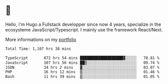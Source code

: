 # 👋 

Hello, i'm Hugo a Fullstack developper since now 4 years, specialize in the ecosysteme JavaScript/Typescript. I mainly use the framework React/Next.

More informations on my [portfolio](https://hcampos.fr)

<!--START_SECTION:waka-->

```txt
Total Time: 1,107 hrs 38 mins

TypeScript       872 hrs 54 mins ███████████████████▓░░░░░   78.81 %
JavaScript       107 hrs 56 mins ██▒░░░░░░░░░░░░░░░░░░░░░░   09.74 %
JSON             34 hrs 2 mins   ▓░░░░░░░░░░░░░░░░░░░░░░░░   03.07 %
PHP              16 hrs 12 mins  ▒░░░░░░░░░░░░░░░░░░░░░░░░   01.46 %
Bash             11 hrs 39 mins  ▒░░░░░░░░░░░░░░░░░░░░░░░░   01.05 %
```

<!--END_SECTION:waka-->
